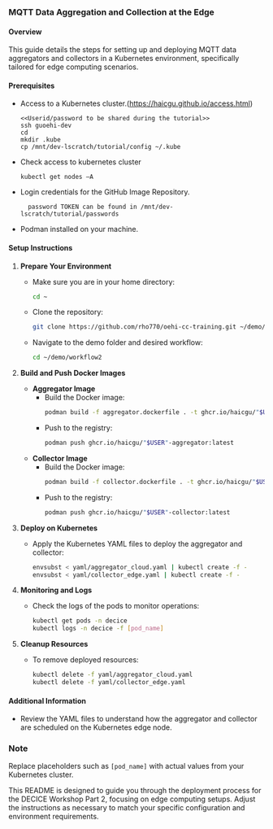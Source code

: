 ### MQTT Data Aggregation and Collection at the Edge

#### Overview
This guide details the steps for setting up and deploying MQTT data aggregators and collectors in a Kubernetes environment, specifically tailored for edge computing scenarios.

#### Prerequisites
- Access to a Kubernetes cluster.(https://haicgu.github.io/access.html)
    ```
    <<Userid/password to be shared during the tutorial>>
    ssh guoehi-dev
    cd
    mkdir .kube
    cp /mnt/dev-lscratch/tutorial/config ~/.kube
   ```
- Check access to kubernetes cluster
  ```
  kubectl get nodes –A 
   ```    
- Login credentials for the GitHub Image Repository.
  ```
    password TOKEN can be found in /mnt/dev-lscratch/tutorial/passwords
   ```
- Podman installed on your machine.

#### Setup Instructions

1. **Prepare Your Environment**
   - Make sure you are in your home directory:
     ```bash
     cd ~
     ```
   - Clone the repository:
     ```bash
     git clone https://github.com/rho770/oehi-cc-training.git ~/demo/
     ```
   - Navigate to the demo folder and desired workflow:
     ```bash
     cd ~/demo/workflow2
     ```

2. **Build and Push Docker Images**
   - **Aggregator Image**
     - Build the Docker image:
       ```bash
       podman build -f aggregator.dockerfile . -t ghcr.io/haicgu/"$USER"-aggregator:latest
       ```
     - Push to the registry:
       ```bash
       podman push ghcr.io/haicgu/"$USER"-aggregator:latest
       ```
   - **Collector Image**
     - Build the Docker image:
       ```bash
       podman build -f collector.dockerfile . -t ghcr.io/haicgu/"$USER"-collector:latest
       ```
     - Push to the registry:
       ```bash
       podman push ghcr.io/haicgu/"$USER"-collector:latest
       ```

3. **Deploy on Kubernetes**
   - Apply the Kubernetes YAML files to deploy the aggregator and collector:
     ```bash
     envsubst < yaml/aggregator_cloud.yaml | kubectl create -f -
     envsubst < yaml/collector_edge.yaml | kubectl create -f -
     ```

4. **Monitoring and Logs**
   - Check the logs of the pods to monitor operations:
     ```bash
     kubectl get pods -n decice
     kubectl logs -n decice -f [pod_name]
     ```

5. **Cleanup Resources**
   - To remove deployed resources:
     ```bash
     kubectl delete -f yaml/aggregator_cloud.yaml
     kubectl delete -f yaml/collector_edge.yaml
     ```

#### Additional Information
- Review the YAML files to understand how the aggregator and collector are scheduled on the Kubernetes edge node.

### Note
Replace placeholders such as `[pod_name]` with actual values from your Kubernetes cluster.

This README is designed to guide you through the deployment process for the DECICE Workshop Part 2, focusing on edge computing setups. Adjust the instructions as necessary to match your specific configuration and environment requirements.
